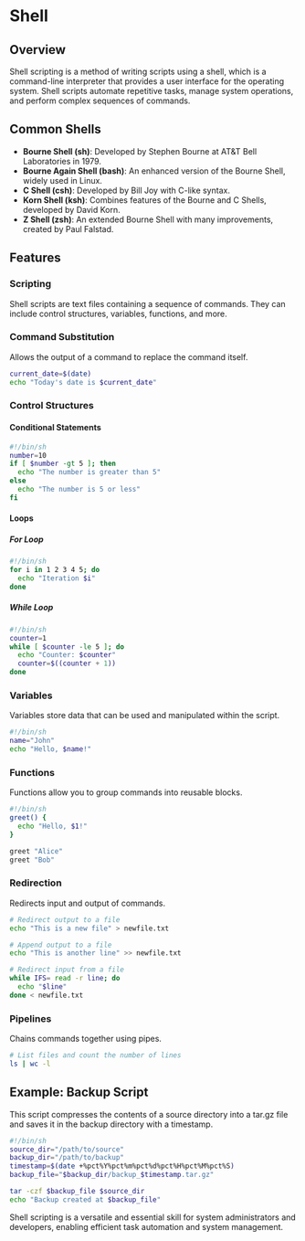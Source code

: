 # Shell

## Overview

Shell scripting is a method of writing scripts using a shell, which is a command-line interpreter that provides a user interface for the operating system. Shell scripts automate repetitive tasks, manage system operations, and perform complex sequences of commands.

## Common Shells

- **Bourne Shell (sh)**: Developed by Stephen Bourne at AT&T Bell Laboratories in 1979.
- **Bourne Again Shell (bash)**: An enhanced version of the Bourne Shell, widely used in Linux.
- **C Shell (csh)**: Developed by Bill Joy with C-like syntax.
- **Korn Shell (ksh)**: Combines features of the Bourne and C Shells, developed by David Korn.
- **Z Shell (zsh)**: An extended Bourne Shell with many improvements, created by Paul Falstad.

## Features

### Scripting

Shell scripts are text files containing a sequence of commands. They can include control structures, variables, functions, and more.

### Command Substitution

Allows the output of a command to replace the command itself.

```sh
current_date=$(date)
echo "Today's date is $current_date"
```

### Control Structures

#### Conditional Statements

```sh
#!/bin/sh
number=10
if [ $number -gt 5 ]; then
  echo "The number is greater than 5"
else
  echo "The number is 5 or less"
fi
```

#### Loops

##### For Loop

```sh
#!/bin/sh
for i in 1 2 3 4 5; do
  echo "Iteration $i"
done
```

##### While Loop

```sh
#!/bin/sh
counter=1
while [ $counter -le 5 ]; do
  echo "Counter: $counter"
  counter=$((counter + 1))
done
```

### Variables

Variables store data that can be used and manipulated within the script.

```sh
#!/bin/sh
name="John"
echo "Hello, $name!"
```

### Functions

Functions allow you to group commands into reusable blocks.

```sh
#!/bin/sh
greet() {
  echo "Hello, $1!"
}

greet "Alice"
greet "Bob"
```

### Redirection

Redirects input and output of commands.

```sh
# Redirect output to a file
echo "This is a new file" > newfile.txt

# Append output to a file
echo "This is another line" >> newfile.txt

# Redirect input from a file
while IFS= read -r line; do
  echo "$line"
done < newfile.txt
```

### Pipelines

Chains commands together using pipes.

```sh
# List files and count the number of lines
ls | wc -l
```

## Example: Backup Script

This script compresses the contents of a source directory into a tar.gz file and saves it in the backup directory with a timestamp.

```sh
#!/bin/sh
source_dir="/path/to/source"
backup_dir="/path/to/backup"
timestamp=$(date +%pct%Y%pct%m%pct%d%pct%H%pct%M%pct%S)
backup_file="$backup_dir/backup_$timestamp.tar.gz"

tar -czf $backup_file $source_dir
echo "Backup created at $backup_file"
```

Shell scripting is a versatile and essential skill for system administrators and developers, enabling efficient task automation and system management.